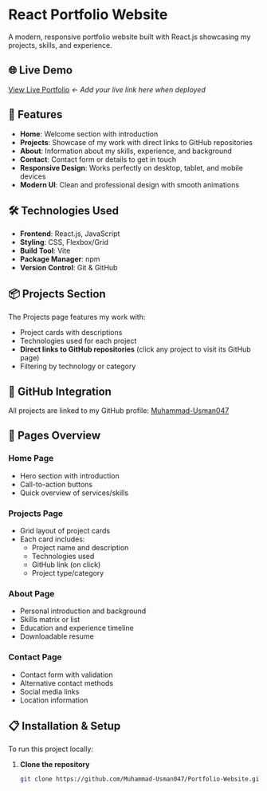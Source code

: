 # React Portfolio Website

A modern, responsive portfolio website built with React.js showcasing my projects, skills, and experience.

## 🌐 Live Demo
[View Live Portfolio](https://your-portfolio-link.com) *← Add your live link here when deployed*

## 🚀 Features

- **Home**: Welcome section with introduction
- **Projects**: Showcase of my work with direct links to GitHub repositories
- **About**: Information about my skills, experience, and background
- **Contact**: Contact form or details to get in touch
- **Responsive Design**: Works perfectly on desktop, tablet, and mobile devices
- **Modern UI**: Clean and professional design with smooth animations

## 🛠️ Technologies Used

- **Frontend**: React.js, JavaScript 
- **Styling**: CSS, Flexbox/Grid
- **Build Tool**: Vite
- **Package Manager**: npm
- **Version Control**: Git & GitHub

## 📦 Projects Section

The Projects page features my work with:
- Project cards with descriptions
- Technologies used for each project
- **Direct links to GitHub repositories** (click any project to visit its GitHub page)
- Filtering by technology or category

## 🔗 GitHub Integration

All projects are linked to my GitHub profile: [Muhammad-Usman047](https://github.com/Muhammad-Usman047)

## 🎨 Pages Overview

### Home Page
- Hero section with introduction
- Call-to-action buttons
- Quick overview of services/skills

### Projects Page
- Grid layout of project cards
- Each card includes:
  - Project name and description
  - Technologies used
  - GitHub link (on click)
  - Project type/category

### About Page
- Personal introduction and background
- Skills matrix or list
- Education and experience timeline
- Downloadable resume

### Contact Page
- Contact form with validation
- Alternative contact methods
- Social media links
- Location information

## 📋 Installation & Setup

To run this project locally:

1. **Clone the repository**
   ```bash
   git clone https://github.com/Muhammad-Usman047/Portfolio-Website.git
